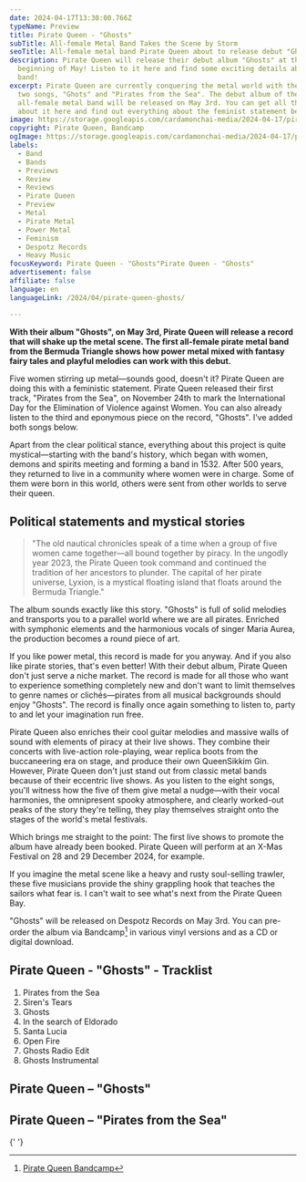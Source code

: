```yaml
---
date: 2024-04-17T13:30:00.766Z
typeName: Preview
title: Pirate Queen - "Ghosts"
subTitle: All-female Metal Band Takes the Scene by Storm
seoTitle: All-female metal band Pirate Queen about to release debut "Ghosts"
description: Pirate Queen will release their debut album "Ghosts" at the
  beginning of May! Listen to it here and find some exciting details about the
  band!
excerpt: Pirate Queen are currently conquering the metal world with their first
  two songs, "Ghots" and "Pirates from the Sea". The debut album of the
  all-female metal band will be released on May 3rd. You can get all the details
  about it here and find out everything about the feminist statement behind it!
image: https://storage.googleapis.com/cardamonchai-media/2024-04-17/pirate-queen-soundsvegan-com-jpg-imagine-081818_85765d_1024_768/640.webp
copyright: Pirate Queen, Bandcamp
ogImage: https://storage.googleapis.com/cardamonchai-media/2024-04-17/pirate-queen-soundsvegan-com-og-jpg-imagine-081818_887962_1200_628/640.webp
labels:
  - Band
  - Bands
  - Previews
  - Review
  - Reviews
  - Pirate Queen
  - Preview
  - Metal
  - Pirate Metal
  - Power Metal
  - Feminism
  - Despotz Records
  - Heavy Music
focusKeyword: Pirate Queen - "Ghosts"Pirate Queen - "Ghosts"
advertisement: false
affiliate: false
language: en
languageLink: /2024/04/pirate-queen-ghosts/

---
```


**With their album "Ghosts", on May 3rd, Pirate Queen will release a record that will shake up the metal scene. The first all-female pirate metal band from the Bermuda Triangle shows how power metal mixed with fantasy fairy tales and playful melodies can work with this debut.**

Five women stirring up metal—sounds good, doesn't it? Pirate Queen are doing this with a feministic statement. Pirate Queen released their first track, "Pirates from the Sea", on November 24th to mark the International Day for the Elimination of Violence against Women. You can also already listen to the third and eponymous piece on the record, "Ghosts". I've added both songs below.

Apart from the clear political stance, everything about this project is quite mystical—starting with the band's history, which began with women, demons and spirits meeting and forming a band in 1532. After 500 years, they returned to live in a community where women were in charge. Some of them were born in this world, others were sent from other worlds to serve their queen.

## Political statements and mystical stories

> "The old nautical chronicles speak of a time when a group of five women came together—all bound together by piracy. In the ungodly year 2023, the Pirate Queen took command and continued the tradition of her ancestors to plunder. The capital of her pirate universe, Lyxion, is a mystical floating island that floats around the Bermuda Triangle."

The album sounds exactly like this story. "Ghosts" is full of solid melodies and transports you to a parallel world where we are all pirates. Enriched with symphonic elements and the harmonious vocals of singer Maria Aurea, the production becomes a round piece of art.

If you like power metal, this record is made for you anyway. And if you also like pirate stories, that's even better! With their debut album, Pirate Queen don't just serve a niche market. The record is made for all those who want to experience something completely new and don't want to limit themselves to genre names or clichés—pirates from all musical backgrounds should enjoy "Ghosts". The record is finally once again something to listen to, party to and let your imagination run free.

Pirate Queen also enriches their cool guitar melodies and massive walls of sound with elements of piracy at their live shows. They combine their concerts with live-action role-playing, wear replica boots from the buccaneering era on stage, and produce their own QueenSikkim Gin. However, Pirate Queen don't just stand out from classic metal bands because of their eccentric live shows. As you listen to the eight songs, you'll witness how the five of them give metal a nudge—with their vocal harmonies, the omnipresent spooky atmosphere, and clearly worked-out peaks of the story they're telling, they play themselves straight onto the stages of the world's metal festivals.

Which brings me straight to the point: The first live shows to promote the album have already been booked. Pirate Queen will perform at an X-Mas Festival on 28 and 29 December 2024, for example.

If you imagine the metal scene like a heavy and rusty soul-selling trawler, these five musicians provide the shiny grappling hook that teaches the sailors what fear is. I can't wait to see what's next from the Pirate Queen Bay.

"Ghosts" will be released on Despotz Records on May 3rd. You can pre-order the album via Bandcamp[^1] in various vinyl versions and as a CD or digital download.

## Pirate Queen - "Ghosts" - Tracklist

1.  Pirates from the Sea
2.  Siren's Tears
3.  Ghosts
4.  In the search of Eldorado
5.  Santa Lucia
6.  Open Fire
7.  Ghosts Radio Edit
8.  Ghosts Instrumental

## Pirate Queen – "Ghosts"

<YouTube id="U4R8dtM5pnI" />

## Pirate Queen – "Pirates from the Sea"

<YouTube id="wdI388LjgnI" />{' '}

[^1]: [Pirate Queen Bandcamp](https://piratequeen.bandcamp.com/album/ghosts)
